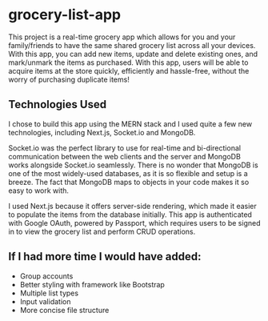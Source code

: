 # grocery-list-app

This project is a real-time grocery app which allows for you and your family/friends to have the same shared grocery list across all your devices. With this app, you can add new items, update and delete existing ones, and mark/unmark the items as purchased. With this app, users will be able to acquire items at the store quickly, efficiently and hassle-free, without the worry of purchasing duplicate items!

## Technologies Used
I chose to build this app using the MERN stack and I used quite a few new technologies, including Next.js, Socket.io and MongoDB.

Socket.io was the perfect library to use for real-time and bi-directional communication between the web clients and the server and MongoDB works alongside Socket.io seamlessly. There is no wonder that MongoDB is one of the most widely-used databases, as it is so flexible and setup is a breeze. The fact that MongoDB maps to objects in your code makes it so easy to work with.

I used Next.js because it offers server-side rendering, which made it easier to populate the items from the database initially. This app is authenticated with Google OAuth, powered by Passport, which requires users to be signed in to view the grocery list and perform CRUD operations.

## If I had more time I would have added:

-	Group accounts
-	Better styling with framework like Bootstrap
-	Multiple list types
-	Input validation
-	More concise file structure
